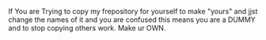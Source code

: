 If You are Trying to copy my frepository for yourself to make "yours" and jjst change the names of it and you are confused this means you are a DUMMY and to stop copying others work. Make ur OWN. 
